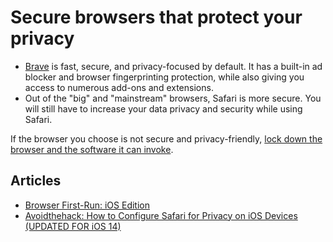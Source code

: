 # Secure browsers that protect your privacy

* [Brave](https://brave.com/) is fast, secure, and privacy-focused by default. It has a built-in ad blocker and browser fingerprinting 
protection, while also giving you access to numerous add-ons and extensions.
* Out of the "big" and "mainstream" browsers, Safari is more secure. You will still have to increase your data privacy and security while using Safari.

If the browser you choose is not secure and privacy-friendly, [lock down the browser and the software it can invoke](data-mitigations:docs/browsing/README).

## Articles

* [Browser First-Run: iOS Edition](https://brave.com/ios-browser-first-run/)
* [Avoidthehack: How to Configure Safari for Privacy on iOS Devices (UPDATED FOR iOS 14)](https://avoidthehack.com/configure-safari-privacy-ios)